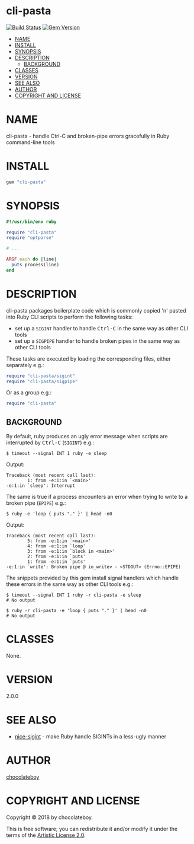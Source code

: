 # cli-pasta

[![Build Status](https://travis-ci.org/chocolateboy/cli-pasta.svg)](https://travis-ci.org/chocolateboy/cli-pasta)
[![Gem Version](https://img.shields.io/gem/v/cli-pasta.svg)](https://rubygems.org/gems/cli-pasta)

<!-- START doctoc generated TOC please keep comment here to allow auto update -->
<!-- DON'T EDIT THIS SECTION, INSTEAD RE-RUN doctoc TO UPDATE -->

- [NAME](#name)
- [INSTALL](#install)
- [SYNOPSIS](#synopsis)
- [DESCRIPTION](#description)
  - [BACKGROUND](#background)
- [CLASSES](#classes)
- [VERSION](#version)
- [SEE ALSO](#see-also)
- [AUTHOR](#author)
- [COPYRIGHT AND LICENSE](#copyright-and-license)

<!-- END doctoc generated TOC please keep comment here to allow auto update -->

# NAME

cli-pasta - handle Ctrl-C and broken-pipe errors gracefully in Ruby command-line tools

# INSTALL

```ruby
gem "cli-pasta"
```

# SYNOPSIS

```ruby
#!/usr/bin/env ruby

require "cli-pasta"
require "optparse"

# ...

ARGF.each do |line|
  puts process(line)
end
```

# DESCRIPTION

cli-pasta packages boilerplate code which is commonly copied 'n' pasted into Ruby CLI scripts to perform the following tasks:

* set up a `SIGINT` handler to handle <kbd>Ctrl-C</kbd> in the same way as other CLI tools
* set up a `SIGPIPE` handler to handle broken pipes in the same way as other CLI tools

These tasks are executed by loading the corresponding files, either separately e.g.:

```ruby
require "cli-pasta/sigint"
require "cli-pasta/sigpipe"
```

Or as a group e.g.:

```ruby
require "cli-pasta"
```

## BACKGROUND

By default, ruby produces an ugly error message when scripts are interrupted by <kbd>Ctrl-C</kbd> (`SIGINT`) e.g.:

    $ timeout --signal INT 1 ruby -e sleep

Output:

    Traceback (most recent call last):
            1: from -e:1:in `<main>'
    -e:1:in `sleep': Interrupt

The same is true if a process encounters an error when trying to write to a broken pipe (`EPIPE`) e.g.:

    $ ruby -e 'loop { puts "." }' | head -n0

Output:

    Traceback (most recent call last):
            5: from -e:1:in `<main>'
            4: from -e:1:in `loop'
            3: from -e:1:in `block in <main>'
            2: from -e:1:in `puts'
            1: from -e:1:in `puts'
    -e:1:in `write': Broken pipe @ io_writev - <STDOUT> (Errno::EPIPE)

The snippets provided by this gem install signal handlers which handle these errors in the same way as other CLI tools e.g.:

    $ timeout --signal INT 1 ruby -r cli-pasta -e sleep
    # No output

    $ ruby -r cli-pasta -e 'loop { puts "." }' | head -n0
    # No output

# CLASSES

None.

# VERSION

2.0.0

# SEE ALSO

* [nice-sigint](https://github.com/xiongchiamiov/nice-sigint) - make Ruby handle SIGINTs in a less-ugly manner

# AUTHOR

[chocolateboy](mailto:chocolate@cpan.org)

# COPYRIGHT AND LICENSE

Copyright © 2018 by chocolateboy.

This is free software; you can redistribute it and/or modify it under the
terms of the [Artistic License 2.0](http://www.opensource.org/licenses/artistic-license-2.0.php).
